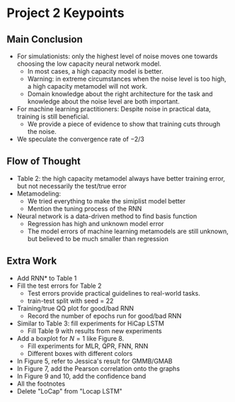 # Project 2 Keypoints

## Main Conclusion

- For simulationists: only the highest level of noise moves one towards choosing the low capacity neural network model.
    - In most cases, a high capacity model is better.
    - Warning: in extreme circumstances when the noise level is too high, a high capacity metamodel will not work.
    - Domain knowledge about the right architecture for the task and knowledge about the noise level are both important.
- For machine learning practitioners: Despite noise in practical data, training is still beneficial.
    - We provide a piece of evidence to show that training cuts through the noise.
- We speculate the convergence rate of $-2/3$

## Flow of Thought

- Table 2: the high capacity metamodel always have better training error, but not necessarily the test/true error
- Metamodeling:
    - We tried everything to make the simiplist model better
    - Mention the tuning process of the RNN 
- Neural network is a data-driven method to find basis function
    - Regression has high and unknown model error
    - The model errors of machine learning metamodels are still unknown, but believed to be much smaller than regression

## Extra Work

- Add RNN* to Table 1
- Fill the test errors for Table 2
    - Test errors provide practical guidelines to real-world tasks.
    - train-test split with seed = 22
- Training/true QQ plot for good/bad RNN
    - Record the number of epochs run for good/bad RNN
- Similar to Table 3: fill experiments for HiCap LSTM
    - Fill Table 9 with results from new experiments
- Add a boxplot for $N = 1$ like Figure 8.
    - Fill experiments for MLR, QPR, FNN, RNN
    - Different boxes with different colors
- In Figure 5, refer to Jessica's result for GMMB/GMAB
- In Figure 7, add the Pearson correlation onto the graphs
- In Figure 9 and 10, add the confidence band
- All the footnotes
- Delete "LoCap" from "Locap LSTM"

